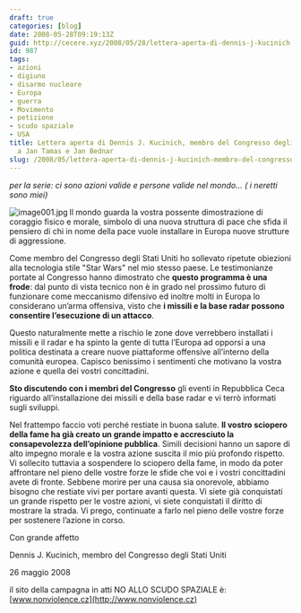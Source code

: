 ```yaml
---
draft: true
categories: [blog]
date: 2008-05-28T09:19:13Z
guid: http://cecere.xyz/2008/05/28/lettera-aperta-di-dennis-j-kucinich-membro-del-congresso-degli-stati-uniti-a-jan-tamas-e-jan-bednar/
id: 987
tags:
- azioni
- digiuno
- disarmo nucleare
- Europa
- guerra
- Movimento
- petizione
- scudo spaziale
- USA
title: Lettera aperta di Dennis J. Kucinich, membro del Congresso degli Stati Uniti,
  a Jan Tamas e Jan Bednar
slug: /2008/05/lettera-aperta-di-dennis-j-kucinich-membro-del-congresso-degli-stati-uniti-a-jan-tamas-e-jan-bednar/
---
```


_per la serie: ci sono azioni valide e persone valide nel mondo… ( i neretti sono miei)_

<img src='http://cecere.xyz/wp-content/uploads/sites/3/2008/05/image001.jpg' alt='image001.jpg' align="left" />Il mondo guarda la vostra possente dimostrazione di coraggio fisico e morale, simbolo di una nuova struttura di pace che sfida il pensiero di chi in nome della pace vuole installare in Europa nuove strutture di aggressione.

Come membro del Congresso degli Stati Uniti ho sollevato ripetute obiezioni alla tecnologia stile "Star Wars" nel mio stesso paese. Le testimonianze portate al Congresso hanno dimostrato che **questo programma è una frode**: dal punto di vista tecnico non è in grado nel prossimo futuro di funzionare come meccanismo difensivo ed inoltre molti in Europa lo considerano un’arma offensiva, visto che **i missili e la base radar possono consentire l’esecuzione di un attacco**.

Questo naturalmente mette a rischio le zone dove verrebbero installati i missili e il radar e ha spinto la gente di tutta l’Europa ad opporsi a una politica destinata a creare nuove piattaforme offensive all’interno della comunità europea. Capisco benissimo i sentimenti che motivano la vostra azione e quella dei vostri concittadini.

**Sto discutendo con i membri del Congresso** gli eventi in Repubblica Ceca riguardo all’installazione dei missili e della base radar e vi terrò informati sugli sviluppi.

Nel frattempo faccio voti perché restiate in buona salute. **Il vostro sciopero della fame ha già creato un grande impatto e accresciuto la consapevolezza dell’opinione pubblica**. Simili decisioni hanno un sapore di alto impegno morale e la vostra azione suscita il mio più profondo rispetto. Vi sollecito tuttavia a sospendere lo sciopero della fame, in modo da poter affrontare nel pieno delle vostre forze le sfide che voi e i vostri concittadini avete di fronte. Sebbene morire per una causa sia onorevole, abbiamo bisogno che restiate vivi per portare avanti questa. Vi siete già conquistati un grande rispetto per le vostre azioni, vi siete conquistati il diritto di mostrare la strada. Vi prego, continuate a farlo nel pieno delle vostre forze per sostenere l’azione in corso.

Con grande affetto

Dennis J. Kucinich, membro del Congresso degli Stati Uniti
  
26 maggio 2008

il sito della campagna in atti NO ALLO SCUDO SPAZIALE è: [www.nonviolence.cz](http://www.nonviolence.cz)